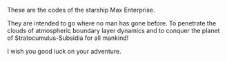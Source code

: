 These are the codes of the starship Max Enterprise.

They are intended to go where no man has gone before. To penetrate the clouds of atmospheric boundary layer dynamics and to conquer the planet of Stratocumulus-Subsidia for all mankind! 

I wish you good luck on your adventure.

